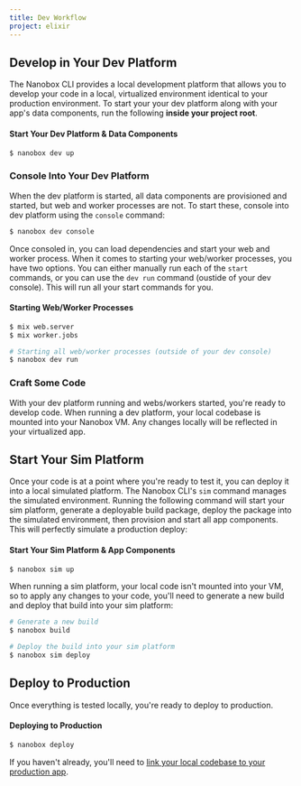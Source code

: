 ```yaml
---
title: Dev Workflow
project: elixir
---
```


## Develop in Your Dev Platform
The Nanobox CLI provides a local development platform that allows you to develop your code in a local, virtualized environment identical to your production environment. To start your your dev platform along with your app's data components, run the following **inside your project root**.

#### Start Your Dev Platform & Data Components
```bash
$ nanobox dev up
```

### Console Into Your Dev Platform
When the dev platform is started, all data components are provisioned and started, but web and worker processes are not. To start these, console into dev platform using the `console` command:

```bash
$ nanobox dev console
```

Once consoled in, you can load dependencies and start your web and worker process. When it comes to starting your web/worker processes, you have two options. You can either manually run each of the `start` commands, or you can use the `dev run` command (oustide of your dev console). This will run all your start commands for you.

#### Starting Web/Worker Processes
```bash
$ mix web.server
$ mix worker.jobs

# Starting all web/worker processes (outside of your dev console)
$ nanobox dev run
```

### Craft Some Code
With your dev platform running and webs/workers started, you're ready to develop code. When running a dev platform, your local codebase is mounted into your Nanobox VM. Any changes locally will be reflected in your virtualized app.

## Start Your Sim Platform
Once your code is at a point where you're ready to test it, you can deploy it into a local simulated platform. The Nanobox CLI's `sim` command manages the simulated environment. Running the following command will start your sim platform, generate a deployable build package, deploy the package into the simulated environment, then provision and start all app components. This will perfectly simulate a production deploy:

#### Start Your Sim Platform & App Components
```bash
$ nanobox sim up
```

When running a sim platform, your local code isn't mounted into your VM, so to apply any changes to your code, you'll need to generate a new build and deploy that build into your sim platform:

```bash
# Generate a new build
$ nanobox build

# Deploy the build into your sim platform
$ nanobox sim deploy
```

## Deploy to Production
Once everything is tested locally, you're ready to deploy to production.

#### Deploying to Production
```bash
$ nanobox deploy
```

If you haven't already, you'll need to [link your local codebase to your production app](https://docs.nanobox.io/cli/link/).
